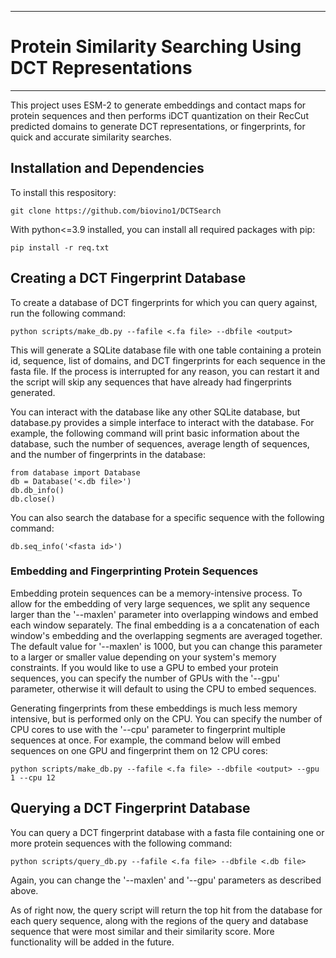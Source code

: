 **************************************************************************************************************
# Protein Similarity Searching Using DCT Representations
**************************************************************************************************************

This project uses ESM-2 to generate embeddings and contact maps for protein sequences and then performs iDCT quantization on their RecCut predicted domains to generate DCT representations, or fingerprints, for quick and accurate similarity searches.

## Installation and Dependencies
To install this respository:

```
git clone https://github.com/biovino1/DCTSearch
```

With python<=3.9 installed, you can install all required packages with pip:

```
pip install -r req.txt
```

## Creating a DCT Fingerprint Database
To create a database of DCT fingerprints for which you can query against, run the following command:

```
python scripts/make_db.py --fafile <.fa file> --dbfile <output>
```

This will generate a SQLite database file with one table containing a protein id, sequence, list of domains, and DCT fingerprints for each sequence in the fasta file. If the process is interrupted for any reason, you can restart it and the script will skip any sequences that have already had fingerprints generated.

You can interact with the database like any other SQLite database, but database.py provides a simple interface to interact with the database. For example, the following command will print basic information about the database, such the number of sequences, average length of sequences, and the number of fingerprints in the database:

```
from database import Database
db = Database('<.db file>')
db.db_info()
db.close()
```

You can also search the database for a specific sequence with the following command:

```
db.seq_info('<fasta id>')
```

### Embedding and Fingerprinting Protein Sequences
Embedding protein sequences can be a memory-intensive process. To allow for the embedding of very large sequences, we split any sequence larger than the '--maxlen' parameter into overlapping windows and embed each window separately. The final embedding is a a concatenation of each window's embedding and the overlapping segments are averaged together. The default value for '--maxlen' is 1000, but you can change this parameter to a larger or smaller value depending on your system's memory constraints. If you would like to use a GPU to embed your protein sequences, you can specify the number of GPUs with the '--gpu' parameter, otherwise it will default to using the CPU to embed sequences.

Generating fingerprints from these embeddings is much less memory intensive, but is performed only on the CPU. You can specify the number of CPU cores to use with the '--cpu' parameter to fingerprint multiple sequences at once. For example, the command below will embed sequences on one GPU and fingerprint them on 12 CPU cores:

```
python scripts/make_db.py --fafile <.fa file> --dbfile <output> --gpu 1 --cpu 12
```

## Querying a DCT Fingerprint Database
You can query a DCT fingerprint database with a fasta file containing one or more protein sequences with the following command:

```
python scripts/query_db.py --fafile <.fa file> --dbfile <.db file>
```

Again, you can change the '--maxlen' and '--gpu' parameters as described above.

As of right now, the query script will return the top hit from the database for each query sequence, along with the regions of the query and database sequence that were most similar and their similarity score. More functionality will be added in the future.